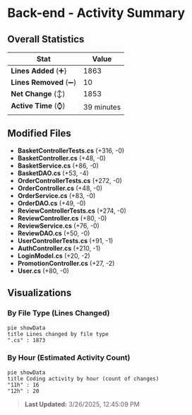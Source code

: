 # Back-end - Activity Summary 

## Overall Statistics

| Stat                   | Value                                                             |
| ---------------------- | ----------------------------------------------------------------- |
| **Lines Added** (➕)   | 1863                                          |
| **Lines Removed** (➖) | 10                                        |
| **Net Change** (↕)    | 1853                |
| **Active Time** (⌚)   | 39 minutes |


## Modified Files
- **BasketControllerTests.cs** (+316, -0)
- **BasketController.cs** (+48, -0)
- **BasketService.cs** (+86, -0)
- **BasketDAO.cs** (+53, -4)
- **OrderControllerTests.cs** (+272, -0)
- **OrderController.cs** (+48, -0)
- **OrderService.cs** (+83, -0)
- **OrderDAO.cs** (+49, -0)
- **ReviewControllerTests.cs** (+274, -0)
- **ReviewController.cs** (+80, -0)
- **ReviewService.cs** (+76, -0)
- **ReviewDAO.cs** (+50, -0)
- **UserControllerTests.cs** (+91, -1)
- **AuthController.cs** (+210, -1)
- **LoginModel.cs** (+20, -2)
- **PromotionController.cs** (+27, -2)
- **User.cs** (+80, -0)

## Visualizations

### By File Type (Lines Changed)

```mermaid
pie showData
title Lines changed by file type
".cs" : 1873
```

### By Hour (Estimated Activity Count)

```mermaid
pie showData
title Coding activity by hour (count of changes)
"11h" : 16
"12h" : 20
```


> **Last Updated:** 3/26/2025, 12:45:09 PM